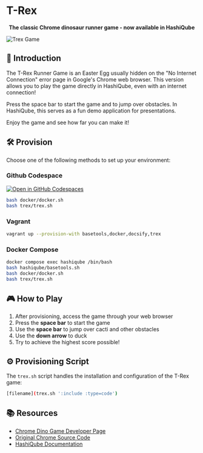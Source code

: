 # T-Rex

<div align="center">
  <p><strong>The classic Chrome dinosaur runner game - now available in HashiQube</strong></p>
</div>

![Trex Game](images/trex.png?raw=true "Trex Game")

## 🚀 Introduction

The T-Rex Runner Game is an Easter Egg usually hidden on the "No Internet Connection" error page in Google's Chrome web browser. This version allows you to play the game directly in HashiQube, even with an internet connection!

Press the space bar to start the game and to jump over obstacles. In HashiQube, this serves as a fun demo application for presentations.

Enjoy the game and see how far you can make it!

## 🛠️ Provision

Choose one of the following methods to set up your environment:

<!-- tabs:start -->

### **Github Codespace**

[![Open in GitHub Codespaces](https://github.com/codespaces/badge.svg)](https://codespaces.new/star3am/hashiqube?quickstart=1)

```bash
bash docker/docker.sh
bash trex/trex.sh
```

### **Vagrant**

```bash
vagrant up --provision-with basetools,docker,docsify,trex
```

### **Docker Compose**

```bash
docker compose exec hashiqube /bin/bash
bash hashiqube/basetools.sh
bash docker/docker.sh
bash trex/trex.sh
```
<!-- tabs:end -->

## 🎮 How to Play

1. After provisioning, access the game through your web browser
2. Press the **space bar** to start the game
3. Use the **space bar** to jump over cacti and other obstacles
4. Use the **down arrow** to duck
5. Try to achieve the highest score possible!

## ⚙️ Provisioning Script

The `trex.sh` script handles the installation and configuration of the T-Rex game:

```bash
[filename](trex.sh ':include :type=code')
```

## 📚 Resources

- [Chrome Dino Game Developer Page](https://chromedino.com/)
- [Original Chrome Source Code](https://cs.chromium.org/chromium/src/components/neterror/resources/offline.js)
- [HashiQube Documentation](https://hashiqube.com)
